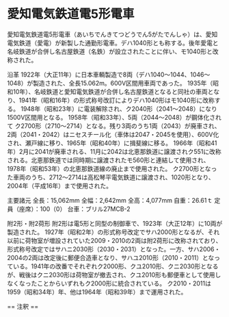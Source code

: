 # 愛知電気鉄道電5形電車

愛知電気鉄道電5形電車（あいちでんきてつどうでん5がたでんしゃ）は、愛知電気鉄道（愛電）が新製した通勤形電車。デハ1040形とも称する。後年愛電と名岐鉄道が合併し名古屋鉄道（名鉄）が設立されたことに伴い、モ1040形と改称された。

沿革
1922年（大正11年）に日本車輌製造で8両（デハ1040～1044、1046～1048）が製造された、全長15.062m。600V区間用車両であった。
1935年（昭和10年）、名岐鉄道と愛知電気鉄道が合併し名古屋鉄道となると同社の車両となり、1941年（昭和16年）の形式称号改訂によりデハ1040形はモ1040形に改称する。
1948年（昭和23年）に電装解除され、ク2040形（2041～2048）になり1500V区間用となる。
1958年（昭和33年）、5両（2044～2048）が鋼体化されて
ク2700形（2710～2714）となる。残り3両のうち1両（2043）が廃車され、2両（2041・2042）はニセスチール化（車体は2047・2045を使用）、600V化され、瀬戸線に移り、1965年（昭和40年）に揖斐線に移る。
1966年（昭和41年）2月に2041が廃車される、11月に2042は北恵那鉄道に譲渡されク551に改称される。北恵那鉄道では同時期に譲渡されたモ560形と連結して使用され、1978年（昭和53年）の北恵那鉄道線の廃止まで使用された。
ク2700形となった車両のうち、2712～2714は高松琴平電気鉄道に譲渡され、1020形となり、2004年（平成16年）まで使用された。

主要諸元
全長：15,062mm
全幅：2,642mm
全高：4,077mm
自重：26.61ｔ
定員（座席）：100（0）
台車：ブリル27MCB-2

附2形・附2荷形
附2形は電5形と同型の制御車で、1923年（大正12年）に10両が製造された。
1927年（昭和2年）の形式称号改定でサハ2000形となるが、それ以前に荷物室が増設されていた2009・2010の2両は附2荷形に改称されており、形式称号改定ではサハニ2030形（2030・2031）となった。一方、サハ2006・2004の2両は改定後に郵便合造車となり、サハユ2010形（2010・2011）となっている。1941年の改番でそれぞれク2000形、クユ2010形、クニ2030形となるが、戦後はクニ2030形は荷物室が撤去され、クユ2010形も郵便車として使用しなくなったことからいずれもク2000形に統合されている。
ク2010・2011は1959（昭和34年）年、他は1964年（昭和39年）まで運用された。


== 注釈 ==